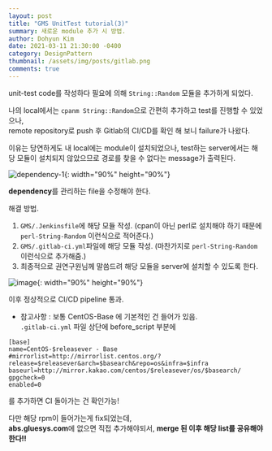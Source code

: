 ```yaml
---
layout: post
title: "GMS UnitTest tutorial(3)"
summary: 새로운 module 추가 시 방법.
author: Dohyun Kim
date: 2021-03-11 21:30:00 -0400
category: DesignPattern
thumbnail: /assets/img/posts/gitlab.png
comments: true
---
```


unit-test code를 작성하다 필요에 의해 ```String::Random``` 모듈을 추가하게 되었다.  

나의 local에서는 ```cpanm String::Random```으로 간편히 추가하고 test를 진행할 수 있었으나,  
remote repository로 push 후 Gitlab의 CI/CD를 확인 해 보니 failure가 나왔다.

이유는 당연하게도 내 local에는 module이 설치되었으나, test하는 server에서는 해당 모듈이 설치되지 않았으므로 경로를 찾을 수 없다는 message가 출력된다.

![dependency-1](https://user-images.githubusercontent.com/72643027/110744755-8ba06680-827d-11eb-88d2-338842eebfc8.png){: width="90%" height="90%"} 

**dependency**를 관리하는 file을 수정해야 한다.

해결 방법.

1. ```GMS/.Jenkinsfile```에 해당 모듈 작성. (cpan이 아닌 perl로 설치해야 하기 때문에 ```perl-String-Random``` 이런식으로 적어준다.)
2. ```GMS/.gitlab-ci.yml```파일에 해당 모듈 작성. (마찬가지로 ```perl-String-Random``` 이런식으로 추가해줌.)
3. 최종적으로 권연구원님께 말씀드려 해당 모듈을 server에 설치할 수 있도록 한다.

![image](https://user-images.githubusercontent.com/72643027/110745103-20a35f80-827e-11eb-8598-9b7ccb20e6bd.png){: width="90%" height="90%"}

이후 정상적으로 CI/CD pipeline 통과.

* 참고사항 : 보통 CentOS-Base 에 기본적인 건 들어가 있음.  
```.gitlab-ci.yml``` 파일 상단에 before_script 부분에 
```
[base]
name=CentOS-$releasever - Base
#mirrorlist=http://mirrorlist.centos.org/?release=$releasever&arch=$basearch&repo=os&infra=$infra
baseurl=http://mirror.kakao.com/centos/$releasever/os/$basearch/
gpgcheck=0
enabled=0
```
를 추가하면 CI 돌아가는 건 확인가능!  

다만 해당 rpm이 들어가는게 fix되었는데,  
**abs.gluesys.com**에 없으면 직접 추가해야되서, **merge 된 이후 해당 list를 공유해야 한다!!**
